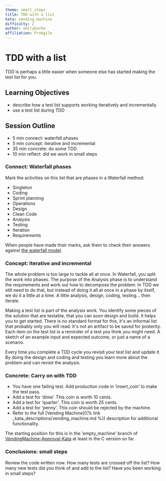 ```yaml
---
theme: small_steps
title: TDD with a list
kata: vending_machine
difficulty: 2
author: emilybache
affiliation: ProAgile
---
```


# TDD with a list

TDD is perhaps a little easier when someone else has started making the test list for you.

## Learning Objectives

* describe how a test list supports working iteratively and incrementally
* use a test list during TDD

## Session Outline
 
* 5 min connect: waterfall phases
* 5 min concept: iterative and incremental
* 35 min concrete: do some TDD
* 10 min reflect: did we work in small steps


### Connect: Waterfall phases

Mark the activities on this list that are phases in a Waterfall method:

* Singleton
* Coding
* Sprint planning
* Operations
* Design
* Clean Code
* Analysis
* Testing
* Iteration
* Requirements

When people have made their marks, ask them to check their answers against [the waterfall model](https://en.wikipedia.org/wiki/Waterfall_model#Model).

### Concept: Iterative and incremental

The whole problem is too large to tackle all at once. In Waterfall, you split the work into phases. The purpose of the Analysis phase is to understand the requirements and work out how to decompose the problem. In TDD we still need to do that, but instead of doing it all at once in a phase by itself, we do it a little at a time. A little analysis, design, coding, testing... then iterate. 

Making a test list is part of the analysis work. You identify some pieces of the solution that are testable, that you can soon design and build. It helps you to get started. There is no standard format for this, it's an informal list that probably only you will read. It's not an artifact to be saved for posterity. Each item on the test list is a reminder of a test you think you might need. A sketch of an example input and expected outcome, or just a name of a scenario.

Every time you complete a TDD cycle you revisit your test list and update it. By doing the design and coding and testing you learn more about the problem and can revisit the analysis.

### Concrete: Carry on with TDD

* You have one failing test. Add production code in ‘insert_coin’ to make the test pass.
* Add a test for ‘dime’. This coin is worth 10 cents.
* Add a test for ‘quarter’. This coin is worth 25 cents.
* Add a test for ‘penny’. This coin should be rejected by the machine. 
* Refer to the full [Vending Machine]({% link _kata_descriptions/vending_machine.md %}) description for additional functionality.

The starting position for this is in the 'empty_machine' branch of [VendingMachine-Approval-Kata](https://github.com/emilybache/VendingMachine-Approval-Kata) at least in the C version so far.

### Conclusions: small steps
Review the code written now. How many tests are crossed off the list? How many new tests did you think of and add to the list? Have you been working in small steps?
